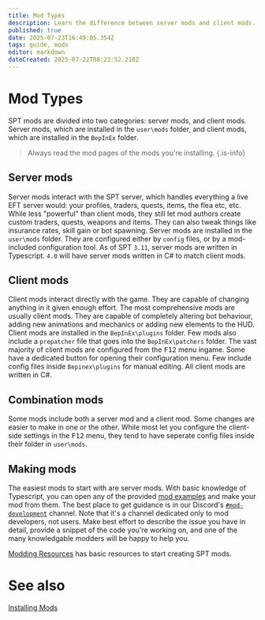 ```yaml
---
title: Mod Types
description: Learn the difference between server mods and client mods.
published: true
date: 2025-07-23T16:49:05.354Z
tags: guide, mods
editor: markdown
dateCreated: 2025-07-22T08:23:52.210Z
---
```


# Mod Types
SPT mods are divided into two categories: server mods, and client mods. Server mods, which are installed in the `user\mods` folder, and client mods, which are installed in the `BepInEx` folder.
> Always read the mod pages of the mods you're installing.
{.is-info}
## Server mods
Server mods interact with the SPT server, which handles everything a live EFT server would: your profiles, traders, quests, items, the flea etc, etc. While less "powerful" than client mods, they still let mod authors create custom traders, quests, weapons and items. They can also tweak things like insurance rates, skill gain or bot spawning.
Server mods are installed in the `user\mods` folder. They are configured either by `config` files, or by a mod-included configuration tool.
As of SPT `3.11`, server mods are written in Typescript. `4.0` will have server mods written in C# to match client mods.

## Client mods
Client mods interact directly with the game. They are capable of changing anything in it given enough effort. The most comprehensive mods are usually client mods. They are capable of completely altering bot behaviour, adding new animations and mechanics or adding new elements to the HUD.
Client mods are installed in the `BepInEx\plugins` folder. Few mods also include a `prepatcher` file that goes into the `BepInEx\patchers` folder. The vast majority of client mods are configured from the <kbd>F12</kbd> menu ingame. Some have a dedicated button for opening their configuration menu. Few include config files inside `Bepinex\plugins` for manual editing.
All client mods are written in C#.

## Combination mods
Some mods include both a server mod and a client mod. Some changes are easier to make in one or the other. While most let you configure the client-side settings in the <kbd>F12</kbd> menu, they tend to have seperate config files inside their folder in `user\mods`. 

## Making mods
The easiest mods to start with are server mods. With basic knowledge of Typescript, you can open any of the provided [mod examples](https://github.com/sp-tarkov/mod-examples) and make your mod from them.
The best place to get guidance is in our Discord's [`#mod-development`](https://discord.com/channels/875684761291599922/875803116409323562) channel. Note that it's a channel dedicated only to mod developers, not users. Make best effort to describe the issue you have in detail, provide a snippet of the code you're working on, and one of the many knowledgable modders will be happy to help you.

[Modding Resources](/Modding_Resources) has basic resources to start creating SPT mods.

# See also
[Installing Mods](/Installing_Mods)